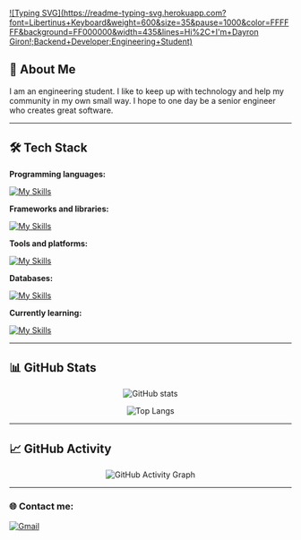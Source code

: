 [![Typing SVG](https://readme-typing-svg.herokuapp.com?font=Libertinus+Keyboard&weight=600&size=35&pause=1000&color=FFFFFF&background=FF000000&width=435&lines=Hi%2C+I'm+Dayron Giron!;Backend+Developer;Engineering+Student)](https://git.io/typing-svg)

<!--<div align="center">
![GitHub followers](https://img.shields.io/github/followers/DayronGi?style=social)
![GitHub User's stars](https://img.shields.io/github/stars/DayronGi?style=social)

</div>-->

## 🚀 About Me

I am an engineering student. I like to keep up with technology and help my community in my own small way. I hope to one day be a senior engineer who creates great software.

---

## 🛠️ Tech Stack

**Programming languages:**

[![My Skills](https://skillicons.dev/icons?i=ts,js,html,css,php,python,java)](https://skillicons.dev)

**Frameworks and libraries:**

[![My Skills](https://skillicons.dev/icons?i=vue,laravel,bootstrap,symfony)](https://skillicons.dev)

**Tools and platforms:**

[![My Skills](https://skillicons.dev/icons?i=git,github,vscode,postman)](https://skillicons.dev)

<!-- **Cloud services:**

[![My Skills](https://skillicons.dev/icons?i=aws,azure)](https://skillicons.dev) -->

**Databases:**

[![My Skills](https://skillicons.dev/icons?i=mysql,postgres,sqlite)](https://skillicons.dev)

**Currently learning:**

[![My Skills](https://skillicons.dev/icons?i=angular,ruby,lua)](https://skillicons.dev)


---

## 📊 GitHub Stats

<div align="center">
  
![GitHub stats](https://github-readme-stats.vercel.app/api?username=DayronGi&show_icons=true&theme=dark&hide_border=true)

![Top Langs](https://github-readme-stats.vercel.app/api/top-langs/?username=DayronGi&layout=compact&theme=dark&hide_border=true)

</div>

---

## 📈 GitHub Activity

<div align="center">

![GitHub Activity Graph](https://github-readme-activity-graph.vercel.app/graph?username=DayronGi&theme=react-dark&hide_border=true)

</div>

---

### 🌐 Contact me:
<!--[![LinkedIn](https://img.shields.io/badge/LinkedIn-0077B5?style=for-the-badge&logo=linkedin&logoColor=white&labelColor=101010)](https://www.linkedin.com/in/dayron)-->
[![Gmail](https://img.shields.io/badge/Gmail-b5001d?style=for-the-badge&logo=gmail&logoColor=white&labelColor=101010)](mailto:dayrongiron817@gmail.com)
